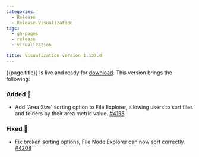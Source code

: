 ```yaml
---
categories:
  - Release
  - Release-Visualization
tags:
  - gh-pages
  - release
  - visualization

title: Visualization version 1.137.0
---
```


{{page.title}} is live and ready for [download](https://github.com/MaibornWolff/codecharta/releases/tag/vis-1.137.0).
This version brings the following:

### Added 🚀

- Add 'Area Size' sorting option to File Explorer, allowing users to sort files and folders by their area metric value. [#4155](https://github.com/MaibornWolff/codecharta/issues/4155)

### Fixed 🐞

- Fix broken sorting options, File Node Explorer can now sort correctly. [#4208](https://github.com/MaibornWolff/codecharta/issues/4208)